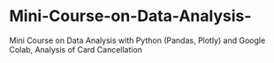 # Mini-Course-on-Data-Analysis-
Mini Course on Data Analysis with Python (Pandas, Plotly) and Google Colab, Analysis of Card Cancellation
